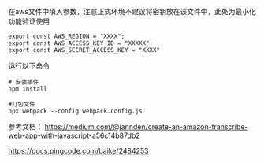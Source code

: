 
在aws文件中填入参数，注意正式环境不建议将密钥放在该文件中，此处为最小化功能验证使用
```
export const AWS_REGION = "XXXX";
export const AWS_ACCESS_KEY_ID = "XXXXX";
export const AWS_SECRET_ACCESS_KEY = "XXXX"

```
运行以下命令
```
# 安装插件
npm install

#打包文件
npx webpack --config webpack.config.js
```


参考文档：
https://medium.com/@jannden/create-an-amazon-transcribe-web-app-with-javascript-a56c14b87db2

https://docs.pingcode.com/baike/2484253
